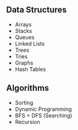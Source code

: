 ## Data Structures
* Arrays
* Stacks
* Queues
* Linked Lists
* Trees
* Tries
* Graphs
* Hash Tables

## Algorithms
* Sorting
* Dynamic Programming
* BFS + DFS (Searching)
* Recursion
